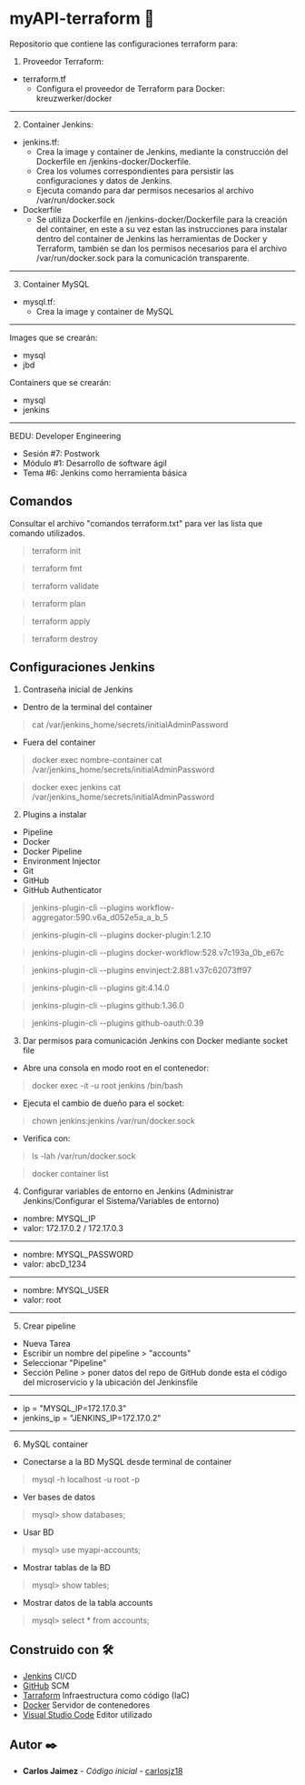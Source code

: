 # myAPI-terraform 🗼

Repositorio que contiene las configuraciones terraform para:

 1. Proveedor Terraform: 

 - terraform.tf
    - Configura el proveedor de Terraform para Docker: kreuzwerker/docker

---

 2. Container Jenkins: 

 - jenkins.tf: 
    - Crea la image y container de Jenkins, mediante la construcción del Dockerfile en /jenkins-docker/Dockerfile.
    - Crea los volumes correspondientes para persistir las configuraciones y datos de Jenkins.
    - Ejecuta comando para dar permisos necesarios al archivo /var/run/docker.sock
- Dockerfile
    - Se utiliza Dockerfile en /jenkins-docker/Dockerfile para la creación del container, en este
    a su vez estan las instrucciones para instalar dentro del container de Jenkins las herramientas de Docker y Terraform, también se dan los permisos necesarios para el archivo /var/run/docker.sock para la comunicación transparente.
---

3. Container MySQL

- mysql.tf:
    - Crea la image y container de MySQL
---

Images que se crearán:
- mysql
- jbd

Containers que se crearán:
- mysql
- jenkins

---

BEDU: Developer Engineering
* Sesión #7: Postwork
* Módulo #1: Desarrollo de software ágil
* Tema #6: Jenkins como herramienta básica

## Comandos

Consultar el archivo "comandos terraform.txt" para ver las lista que comando utilizados.

> terraform init

> terraform fmt

> terraform validate

> terraform plan

> terraform apply

> terraform destroy


## Configuraciones Jenkins

1. Contraseña inicial de Jenkins

- Dentro de la terminal del container
> cat /var/jenkins_home/secrets/initialAdminPassword

- Fuera del container
> docker exec nombre-container cat /var/jenkins_home/secrets/initialAdminPassword

> docker exec jenkins cat /var/jenkins_home/secrets/initialAdminPassword

2. Plugins a instalar

- Pipeline
- Docker
- Docker Pipeline
- Environment Injector
- Git
- GitHub
- GitHub Authenticator

> jenkins-plugin-cli --plugins workflow-aggregator:590.v6a_d052e5a_a_b_5

> jenkins-plugin-cli --plugins docker-plugin:1.2.10

> jenkins-plugin-cli --plugins docker-workflow:528.v7c193a_0b_e67c

> jenkins-plugin-cli --plugins envinject:2.881.v37c62073ff97

> jenkins-plugin-cli --plugins git:4.14.0

> jenkins-plugin-cli --plugins github:1.36.0

> jenkins-plugin-cli --plugins github-oauth:0.39

3. Dar permisos para comunicación Jenkins con Docker mediante socket file

- Abre una consola en modo root en el contenedor:
> docker exec -it -u root jenkins /bin/bash

- Ejecuta el cambio de dueño para el socket:
> chown jenkins:jenkins /var/run/docker.sock

- Verifica con:
> ls -lah /var/run/docker.sock

> docker container list

4. Configurar variables de entorno en Jenkins (Administrar Jenkins/Configurar el Sistema/Variables de entorno)

- nombre: MYSQL_IP
- valor: 172.17.0.2 / 172.17.0.3
---
- nombre: MYSQL_PASSWORD
- valor: abcD_1234
---
- nombre: MYSQL_USER
- valor: root
---

5. Crear pipeline

- Nueva Tarea
- Escribir un nombre del pipeline > "accounts"
- Seleccionar "Pipeline"
- Sección Peline > poner datos del repo de GitHub donde esta el código del microservicio y la ubicación del Jenkinsfile
---
- ip = "MYSQL_IP=172.17.0.3"
- jenkins_ip = "JENKINS_IP=172.17.0.2"
---

6. MySQL container

- Conectarse a la BD MySQL desde terminal de container
> mysql -h localhost -u root -p

- Ver bases de datos
> mysql> show databases;

- Usar BD
> mysql> use myapi-accounts;

- Mostrar tablas de la BD
> mysql> show tables;


- Mostrar datos de la tabla accounts
> mysql> select * from accounts;

## Construido con 🛠️

* [Jenkins]() CI/CD
* [GitHub]() SCM
* [Tarraform]() Infraestructura como código (IaC)
* [Docker]() Servidor de contenedores
* [Visual Studio Code]() Editor utilizado

## Autor ✒️

* **Carlos Jaimez** - *Código inicial* - [carlosjz18](https://github.com/carlosjz18)